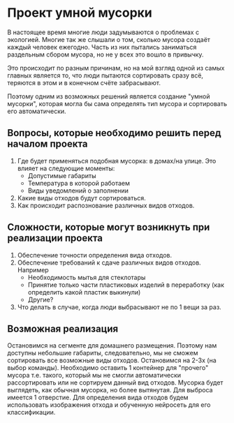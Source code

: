 # Проект умной мусорки

В настоящее время многие люди задумываются о проблемах с экологией. Многие так же слышали о том, сколько мусора создаёт каждый человек ежегодно. Часть из них пытались заниматься раздельным сбором мусора, но не у всех это вошло в привычку.

Это происходит по разным причинам, но на мой взгляд одной из самых главных является то, что люди пытаются сортировать сразу всё, теряются в этом и в конечном счёте забрасывают.

Поэтому одним из возможных решений является создание "умной мусорки", которая могла бы сама определять тип мусора и сортировать его  автоматически.

## Вопросы, которые необходимо решить перед началом проекта
1. Где будет применяться подобная мусорка: в домах/на улице. Это влияет на следующие моменты:
    * Допустимые габариты
    * Температура в которой работаем
    * Виды уведомлений о заполнении
2. Какие виды отходов будут сортироваться.
3. Как происходит распознование различных видов отходов.

## Сложности, которые могут возникнуть при реализации проекта
1. Обеспечение точности определения вида отходов.
2. Обеспечение требований к сдаче различных видов отходов. Например
    * Необходимость мытья для стеклотары
    * Принятие только части пластиковых изделий в переработку (как определить какой пластик выкинули)
    * Другие?
3. Что делать в случае, когда люди выбрасывают не по 1 вещи за раз.

## Возможная реализация

Остановимся на сегменте для домашнего размещения. Поэтому нам доступны небольшие габариты, следовательно, мы не сможем сортировать все возможные виды отходов. Остановимся на 2-3х (на выбор команды). Необходимо оставить 1 контейнер для "прочего" мусора т.е. такого, который мы не смогли автоматически рассортировать или не сортируем данный вид отходов. Мусорка будет выглядеть, как обычная мусорка, но более вытянутая. Для выброса имеется 1 отверстие.  Для определения вида отходов будем использовать изображения отхода и обученную нейросеть для его классификации.